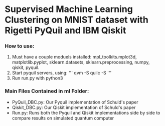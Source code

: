 # Supervised Machine Learning Clustering on MNIST dataset with Rigetti PyQuil and IBM Qiskit

### How to use:
1. Must have a couple moduels installed: mpl_toolkits.mplot3d, matplotlib.pyplot,
   sklearn.datasets, sklearn.preprocessing, numpy, qiskit, pyquil.
2. Start pyquil servers, using:
'''
qvm -S
quilc -S
'''
3. Run run.py with python3


### Main Files Contained in ml Folder:

* PyQuil_DBC.py: Our Pyquil implementation of Schuld's paper
* Qiskit_DBC.py: Our Qiskit implementation of Schuld's paper
* Run.py: Runs both the Pyquil and Qiskit implementations side by side to compare results on simulated quantum computer
